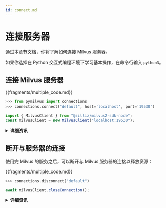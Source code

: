 ```yaml
---
id: connect.md
---
```


# 连接服务器

通过本章节文档，你将了解如何连接 Milvus 服务器。

如果你选择在 Python 交互式编程环境下学习基本操作，在命令行输入 `python3`。

## 连接 Milvus 服务器

{{fragments/multiple_code.md}}

```python
>>> from pymilvus import connections
>>> connections.connect("default", host='localhost', port='19530')
```

```javascript
import { MilvusClient } from "@zilliz/milvus2-sdk-node";
const milvusClient = new MilvusClient("localhost:19530");
```

<details>
  <summary><b>详细资讯</b></summary>
<table class="params">
	<thead>
	<tr>
		<th>参数</td>
		<th>说明</th>
		<th>备注</th>
	</tr>
	</thead>
	<tbody>
	<tr>
		<td><code>alias*</code></td>
		<td>Milvus 伺服器的名称</td>
		<td>数据类型: String<br/>必填项</td>
	</tr>
	<tr>
		<td><code>host*</code></td>
		<td>Milvus 伺服器的 IP</td>
		<td>必填项</td>
	</tr>
	<tr>
		<td><code>port*</code></td>
		<td>Milvus 伺服器的端口</td>
		<td>必填项</td>
	</tr>
	<tr>
		<td><code>address**</code></td>
		<td>Milvus 伺服器的地址</td>
		<td><code>"server_IP:server_port"</code><br/>必填项</td>
	</tr>
	</tbody>
</table>
</details>

## 断开与服务器的连接

使用完 Milvus 的服务之后，可以断开与 Milvus 服务器的连接以释放资源：

{{fragments/multiple_code.md}}

```python
>>> connections.disconnect("default")
```

```javascript
await milvusClient.closeConnection();
```

<details>
  <summary><b>详细资讯</b></summary>
<table class="params">
	<thead>
	<tr>
		<th>参数</td>
		<th>说明</th>
		<th>备注</th>
	</tr>
	</thead>
	<tbody>
	<tr>
		<td>alias*</td>
		<td>Milvus 伺服器的名称</td>
		<td>数据类型: String<br/>必填项</td>
	</tr>
	</tbody>
</table>
</details>
